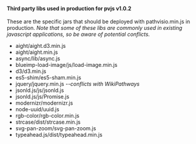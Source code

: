 #### Third party libs used in production for pvjs v1.0.2
These are the specific jars that should be deployed with pathvisio.min.js in production. *Note that some of these libs are commonly used in existing javascript applications, so be aware of potential conflicts.*

* aight/aight.d3.min.js
* aight/aight.min.js
* async/lib/async.js
* blueimp-load-image/js/load-image.min.js
* d3/d3.min.js
* es5-shim/es5-sham.min.js
* jquery/jquery.min.js  *--conflicts with WikiPathways*
* jsonld.js/js/jsonld.js
* jsonld.js/js/Promise.js
* modernizr/modernizr.js
* node-uuid/uuid.js
* rgb-color/rgb-color.min.js
* strcase/dist/strcase.min.js
* svg-pan-zoom/svg-pan-zoom.js
* typeahead.js/dist/typeahead.min.js
